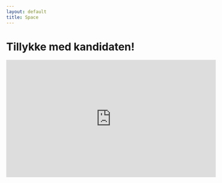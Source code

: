 ```yaml
---
layout: default
title: Space
---
```

<h1>Tillykke med kandidaten!</h1>

<iframe width="560" height="315" src="https://www.youtube.com/embed/c8W-auqg024" title="YouTube video player" frameborder="0" allow="accelerometer; autoplay; clipboard-write; encrypted-media; gyroscope; picture-in-picture" allowfullscreen></iframe>
